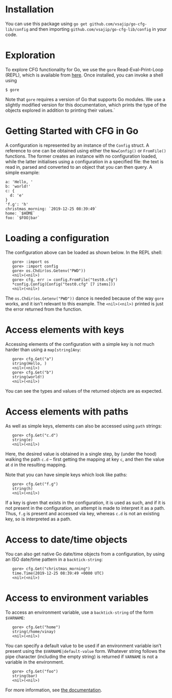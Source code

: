 Installation
============
You can use this package using ``go get github.com/vsajip/go-cfg-lib/config`` and then importing ``github.com/vsajip/go-cfg-lib/config`` in your code.

Exploration
============
To explore CFG functionality for Go, we use the `gore` Read-Eval-Print-Loop (REPL), which is available from [here](https://github.com/motemen/gore). Once installed, you can invoke a shell using
```
$ gore
```
Note that `gore` requires a version of Go that supports Go modules. We use a slightly modified version for this documentation, which prints the type of the objects explored in addition to printing their values.`

Getting Started with CFG in Go
==============================
A configuration is represented by an instance of the `Config` struct. A reference to one can be obtained using either the `NewConfig()` or `FromFile()` functions. The former creates an instance with no configuration loaded, while the latter initialises using a configuration in a specified file: the text is read in, parsed and converted to an object that you can then query. A simple example:

```
a: 'Hello, '
b: 'world!'
c: {
  d: 'e'
}
'f.g': 'h'
christmas_morning: `2019-12-25 08:39:49`
home: `$HOME`
foo: `$FOO|bar`
```

Loading a configuration
=======================
The configuration above can be loaded as shown below. In the REPL shell:

```
   gore> :import os
   gore> :import config
   gore> os.Chdir(os.Getenv("PWD"))
   <nil>(<nil>)
   gore> cfg, err := config.FromFile("test0.cfg")
   *config.Config(Config("test0.cfg" [7 items]))
   <nil>(<nil>)
```
The ``os.Chdir(os.Getenv("PWD"))`` dance is needed because of the way ``gore`` works, and it isn't relevant to this example. The ``<nil>(<nil>)`` printed is just the error returned from the function.

Access elements with keys
=========================
Accessing elements of the configuration with a simple key is not much harder than using a ``map[string]Any``:

```
   gore> cfg.Get("a")
   string(Hello, )
   <nil>(<nil>)
   gore> cfg.Get("b")
   string(world!)
   <nil>(<nil>)
```
You can see the types and values of the returned objects are as expected.

Access elements with paths
==========================
As well as simple keys, elements  can also be accessed using `path` strings:
```
   gore> cfg.Get("c.d")
   string(e)
   <nil>(<nil>)
```
Here, the desired value is obtained in a single step, by (under the hood) walking the path `c.d` – first getting the mapping at key `c`, and then the value at `d` in the resulting mapping.

Note that you can have simple keys which look like paths:
```
   gore> cfg.Get("f.g")
   string(h)
   <nil>(<nil>)
```
If a key is given that exists in the configuration, it is used as such, and if it is not present in the configuration, an attempt is made to interpret it as a path. Thus, `f.g` is present and accessed via key, whereas `c.d` is not an existing key, so is interpreted as a path.

Access to date/time objects
===========================
You can also get native Go date/time objects from a configuration, by using an ISO date/time pattern in a `backtick-string`:
```
   gore> cfg.Get("christmas_morning")
   time.Time(2019-12-25 08:39:49 +0000 UTC)
   <nil>(<nil>)
```
Access to environment variables
===============================

To access an environment variable, use a `backtick-string` of the form `$VARNAME`:
```
   gore> cfg.Get("home")
   string(/home/vinay)
   <nil>(<nil>)
```
You can specify a default value to be used if an environment variable isn’t present using the `$VARNAME|default-value` form. Whatever string follows the pipe character (including the empty string) is returned if `VARNAME` is not a variable in the environment.
```
   gore> cfg.Get("foo")
   string(bar)
   <nil>(<nil>)
```
For more information, see [the documentation](https://docs.red-dove.com/cfg/index.html).
